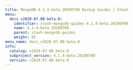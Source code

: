 ```yaml
---
title: MongoDB 4.1.4-beta.20200708 Backup Guides | Stash
menu:
  docs_v2020.07.08-beta.0:
    identifier: stash-mongodb-guides-4.1.4-beta.20200708
    name: 4.1.4-beta.20200708
    parent: stash-mongodb-guides
    weight: 65
menu_name: docs_v2020.07.08-beta.0
info:
  catalog: v2020.07.08-beta.0
  subproject_version: 4.1.4-beta.20200708
  version: v2020.07.08-beta.0
---
```


